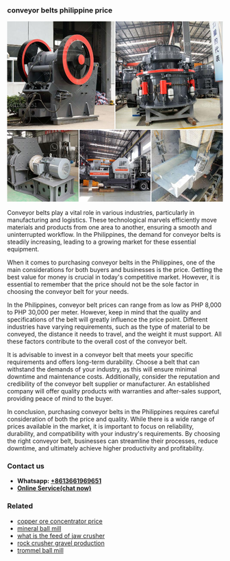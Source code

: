 <h3>conveyor belts philippine price</h3><img src='1708309341.jpg' alt=''><p>Conveyor belts play a vital role in various industries, particularly in manufacturing and logistics. These technological marvels efficiently move materials and products from one area to another, ensuring a smooth and uninterrupted workflow. In the Philippines, the demand for conveyor belts is steadily increasing, leading to a growing market for these essential equipment.</p><p>When it comes to purchasing conveyor belts in the Philippines, one of the main considerations for both buyers and businesses is the price. Getting the best value for money is crucial in today's competitive market. However, it is essential to remember that the price should not be the sole factor in choosing the conveyor belt for your needs.</p><p>In the Philippines, conveyor belt prices can range from as low as PHP 8,000 to PHP 30,000 per meter. However, keep in mind that the quality and specifications of the belt will greatly influence the price point. Different industries have varying requirements, such as the type of material to be conveyed, the distance it needs to travel, and the weight it must support. All these factors contribute to the overall cost of the conveyor belt.</p><p>It is advisable to invest in a conveyor belt that meets your specific requirements and offers long-term durability. Choose a belt that can withstand the demands of your industry, as this will ensure minimal downtime and maintenance costs. Additionally, consider the reputation and credibility of the conveyor belt supplier or manufacturer. An established company will offer quality products with warranties and after-sales support, providing peace of mind to the buyer.</p><p>In conclusion, purchasing conveyor belts in the Philippines requires careful consideration of both the price and quality. While there is a wide range of prices available in the market, it is important to focus on reliability, durability, and compatibility with your industry's requirements. By choosing the right conveyor belt, businesses can streamline their processes, reduce downtime, and ultimately achieve higher productivity and profitability.</p><h3>Contact us</h3><ul><li><strong>Whatsapp:&nbsp;<a href="https://wa.me/8613661969651">+8613661969651</a></strong></li><li><a href="https://swt.shibang-china.com/?git&amp;zhl&amp;conveyor belts philippine price"><strong>Online Service(chat now)</strong></a></li></ul><h3>Related</h3><ul><li><a href='copper ore concentrator price.md'>copper ore concentrator price</a></li><li><a href='mineral ball mill.md'>mineral ball mill</a></li><li><a href='what is the feed of jaw crusher.md'>what is the feed of jaw crusher</a></li><li><a href='rock crusher gravel production.md'>rock crusher gravel production</a></li><li><a href='trommel ball mill.md'>trommel ball mill</a></li></ul>